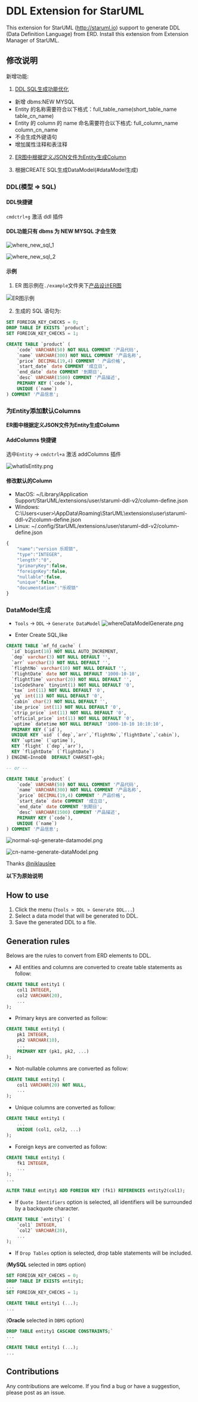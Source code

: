 # DDL Extension for StarUML

This extension for StarUML (http://staruml.io) support to generate DDL (Data Definition Language) from ERD. Install this extension from Extension Manager of StarUML.

## 修改说明

新增功能:
1. [DDL SQL生成功能优化](#DDL(模型))

  - 新增 dbms:NEW MYSQL
  - Entity 的名称需要符合以下格式：full_table_name(short_table_name table_cn_name)
  - Entity 的 column 的 name 命名需要符合以下格式: full_column_name column_cn_name
  - 不会生成外键语句
  - 增加属性注释和表注释

2. [ER图中根据定义JSON文件为Entity生成Column](#为Entity添加默认Columns)

3. 根据CREATE SQL生成DataModel(#dataModel生成)

### DDL(模型 => SQL)

#### DDL快捷键

`cmdctrl+g` 激活 ddl 插件

#### DDL功能只有 dbms 为 NEW MYSQL 才会生效

![where_new_sql_1](https://raw.githubusercontent.com/fuzi1996/pictbed/master/whereIs.png)

![where_new_sql_2](https://raw.githubusercontent.com/fuzi1996/pictbed/master/show.png)

#### 示例

1. ER 图示例在`./example`文件夹下[产品设计ER图](./example/product.mdj)

![ER图示例](https://raw.githubusercontent.com/fuzi1996/pictbed/master/mdj_show.png)

2. 生成的 SQL 语句为:

```SQL
SET FOREIGN_KEY_CHECKS = 0;
DROP TABLE IF EXISTS `product`;
SET FOREIGN_KEY_CHECKS = 1;

CREATE TABLE `product` (
    `code` VARCHAR(50) NOT NULL COMMENT '产品代码',
    `name` VARCHAR(300) NOT NULL COMMENT '产品名称',
    `price` DECIMAL(19,4) COMMENT ' 产品价格',
    `start_date` date COMMENT '成立日',
    `end_date` date COMMENT '到期日',
    `desc` VARCHAR(1500) COMMENT '产品描述',
    PRIMARY KEY (`code`),
    UNIQUE (`name`)
) COMMENT '产品信息';
```

### 为Entity添加默认Columns

**ER图中根据定义JSON文件为Entity生成Column**

#### AddColumns 快捷键

选中`Entity` -> `cmdctrl+a` 激活 addColumns 插件

![whatIsEntity.png](https://raw.githubusercontent.com/fuzi1996/pictbed/master/whatIsEntity.png)

#### 修改默认的Column

- MacOS: ~/Library/Application Support/StarUML/extensions/user/staruml-ddl-v2/column-define.json
- Windows: C:\Users\<user>\AppData\Roaming\StarUML\extensions\user\staruml-ddl-v2\column-define.json
- Linux: ~/.config/StarUML/extensions/user/staruml-ddl-v2/column-define.json

```js
{
    "name":"version 乐观锁",
    "type":"INTEGER",
    "length":"0",
    "primaryKey":false,
    "foreignKey":false,
    "nullable":false,
    "unique":false,
    "documentation":"乐观锁"
}
```

### DataModel生成

- `Tools` -> `DDL` -> `Generate DataModel` 
![whereDataModelGenerate.png](https://raw.githubusercontent.com/fuzi1996/pictbed/master/whereDataModelGenerate.png)

- Enter Create SQL,like 

```sql 
CREATE TABLE `mf_fd_cache` (
  `id` bigint(18) NOT NULL AUTO_INCREMENT,
  `dep` varchar(3) NOT NULL DEFAULT '',
  `arr` varchar(3) NOT NULL DEFAULT '',
  `flightNo` varchar(10) NOT NULL DEFAULT '',
  `flightDate` date NOT NULL DEFAULT '1000-10-10',
  `flightTime` varchar(20) NOT NULL DEFAULT '',
  `isCodeShare` tinyint(1) NOT NULL DEFAULT '0',
  `tax` int(11) NOT NULL DEFAULT '0',
  `yq` int(11) NOT NULL DEFAULT '0',
  `cabin` char(2) NOT NULL DEFAULT '',
  `ibe_price` int(11) NOT NULL DEFAULT '0',
  `ctrip_price` int(11) NOT NULL DEFAULT '0',
  `official_price` int(11) NOT NULL DEFAULT '0',
  `uptime` datetime NOT NULL DEFAULT '1000-10-10 10:10:10',
  PRIMARY KEY (`id`),
  UNIQUE KEY `uid` (`dep`,`arr`,`flightNo`,`flightDate`,`cabin`),
  KEY `uptime` (`uptime`),
  KEY `flight` (`dep`,`arr`),
  KEY `flightDate` (`flightDate`)
) ENGINE=InnoDB  DEFAULT CHARSET=gbk;

-- or --

CREATE TABLE `product` (
    `code` VARCHAR(50) NOT NULL COMMENT '产品代码',
    `name` VARCHAR(300) NOT NULL COMMENT '产品名称',
    `price` DECIMAL(19,4) COMMENT ' 产品价格',
    `start_date` date COMMENT '成立日',
    `end_date` date COMMENT '到期日',
    `desc` VARCHAR(1500) COMMENT '产品描述',
    PRIMARY KEY (`code`),
    UNIQUE (`name`)
) COMMENT '产品信息';
```

![normal-sql-generate-datamodel.png](https://raw.githubusercontent.com/fuzi1996/pictbed/master/normal-sql-generate-datamodel.png)

![cn-name-generate-dataModel.png](https://raw.githubusercontent.com/fuzi1996/pictbed/master/cn-name-generate-dataModel.png)



Thanks [@niklauslee](https://github.com/niklauslee)

**以下为原始说明**

## How to use

1. Click the menu (`Tools > DDL > Generate DDL...`)
2. Select a data model that will be generated to DDL.
3. Save the generated DDL to a file.

## Generation rules

Belows are the rules to convert from ERD elements to DDL.

- All entities and columns are converted to create table statements as follow:

```sql
CREATE TABLE entity1 (
    col1 INTEGER,
    col2 VARCHAR(20),
    ...
);
```

- Primary keys are converted as follow:

```sql
CREATE TABLE entity1 (
    pk1 INTEGER,
    pk2 VARCHAR(10),
    ...
    PRIMARY KEY (pk1, pk2, ...)
);
```

- Not-nullable columns are converted as follow:

```sql
CREATE TABLE entity1 (
    col1 VARCHAR(20) NOT NULL,
    ...
);
```

- Unique columns are converted as follow:

```sql
CREATE TABLE entity1 (
    ...
    UNIQUE (col1, col2, ...)
);
```

- Foreign keys are converted as follow:

```sql
CREATE TABLE entity1 (
    fk1 INTEGER,
    ...
);
...

ALTER TABLE entity1 ADD FOREIGN KEY (fk1) REFERENCES entity2(col1);
```

- If `Quote Identifiers` option is selected, all identifiers will be surrounded by a backquote character.

```sql
CREATE TABLE `entity1` (
    `col1` INTEGER,
    `col2` VARCHAR(20),
    ...
);
```

- If `Drop Tables` option is selected, drop table statements will be included.

(**MySQL** selected in `DBMS` option)

```sql
SET FOREIGN_KEY_CHECKS = 0;
DROP TABLE IF EXISTS entity1;
...
SET FOREIGN_KEY_CHECKS = 1;

CREATE TABLE entity1 (...);
...
```

(**Oracle** selected in `DBMS` option)

```sql
DROP TABLE entity1 CASCADE CONSTRAINTS;`
...

CREATE TABLE entity1 (...);
...
```

## Contributions

Any contributions are welcome. If you find a bug or have a suggestion, please post as an issue.
